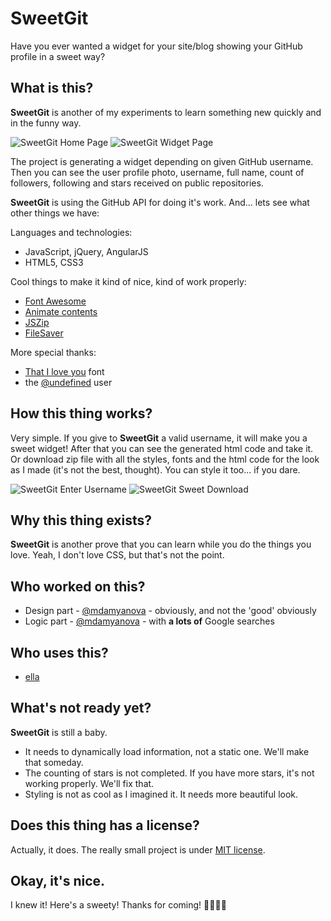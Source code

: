 # SweetGit
Have you ever wanted a widget for your site/blog showing your GitHub profile in a sweet way?

## What is this?
**SweetGit** is another of my experiments to learn something new quickly and in the funny way.

![SweetGit Home Page](https://imgur.com/ZAda85C.png)
![SweetGit Widget Page](https://imgur.com/0uLIbmu.png)

The project is generating a widget depending on given GitHub username.
Then you can see the user profile photo, username, full name, count of followers, following and stars received on public repositories.

**SweetGit** is using the GitHub API for doing it's work. And... lets see what other things we have: 

Languages and technologies:
- JavaScript, jQuery, AngularJS
- HTML5, CSS3

Cool things to make it kind of nice, kind of work properly:
- [Font Awesome](http://fontawesome.io)
- [Animate contents](https://github.com/daneden/animate.css)
- [JSZip](https://github.com/Stuk/jszip)
- [FileSaver](https://github.com/eligrey/FileSaver.js)

More special thanks:
- [That I love you](https://www.dafont.com/that-i-love-you.font) font
- the [@undefined](https://github.com/undefined) user

## How this thing works?
Very simple. If you give to **SweetGit** a valid username, it will make you a sweet widget!
After that you can see the generated html code and take it. Or download zip file with all the styles, fonts and the html code for the look as I made (it's not the best, thought). You can style it too... if you dare.

![SweetGit Enter Username](https://imgur.com/C9mLDby.gif)
![SweetGit Sweet Download](https://imgur.com/KJgSlXp.gif)

## Why this thing exists?
**SweetGit** is another prove that you can learn while you do the things you love. Yeah, I don't love CSS, but that's not the point.

## Who worked on this?
- Design part - [@mdamyanova](https://github.com/mdamyanova) - obviously, and not the 'good' obviously
- Logic part - [@mdamyanova](https://github.com/mdamyanova) - with **a lots of** Google searches

## Who uses this?
- [ella](https://mdamyanova.github.io)

## What's not ready yet?
**SweetGit** is still a baby. 
- It needs to dynamically load information, not a static one. We'll make that someday.
- The counting of stars is not completed. If you have more stars, it's not working properly. We'll fix that.
- Styling is not as cool as I imagined it. It needs more beautiful look.

## Does this thing has a license?
Actually, it does. The really small project is under [MIT license](http://opensource.org/licenses/mit-license.php).

## Okay, it's nice.
I knew it! Here's a sweety! Thanks for coming! 🥐🍯🍭🍬
